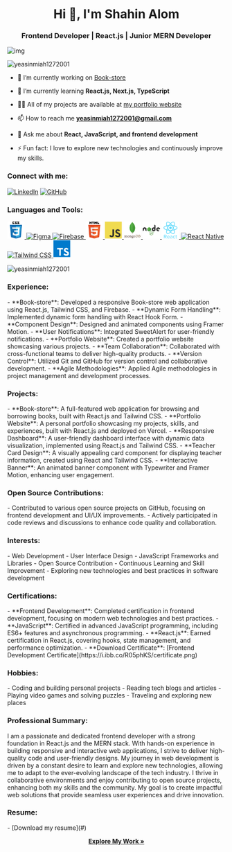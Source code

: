 <h1 align="center">Hi 👋, I'm Shahin Alom</h1>
<h3 align="center">Frontend Developer | React.js | Junior MERN Developer</h3>
<img src="https://i.ibb.co/1vdN72X/Purple-Abstract-Graphic-Design-Linked-In-Article-Cover-Image-1.png" alt="img">

<p align="left w-full"> <img src="https://komarev.com/ghpvc/?username=yeasinmiah1272001&label=Profile%20views&color=0e75b6&style=flat" alt="yeasinmiah1272001" /> </p>

- 🔭 I’m currently working on [Book-store](https://fretful-temper.surge.sh/)

- 🌱 I’m currently learning **React.js, Next.js, TypeScript**

- 👨‍💻 All of my projects are available at [my portfolio website](https://yeasin-portfolio-website.vercel.app/)

- 📫 How to reach me **yeasinmiah1272001@gmail.com**

- 💬 Ask me about **React, JavaScript, and frontend development**

- ⚡ Fun fact: I love to explore new technologies and continuously improve my skills.

<h3 align="left">Connect with me:</h3>
<p align="left">
<a href="https://linkedin.com/in/yeasin-miah-198b5829a/" target="_blank"><img align="center" src="https://raw.githubusercontent.com/rahuldkjain/github-profile-readme-generator/master/src/images/icons/Social/linked-in-alt.svg" alt="LinkedIn" height="30" width="40" /></a>
<a href="https://github.com/yeasinmiah1272001" target="blank"><img align="center" src="https://raw.githubusercontent.com/rahuldkjain/github-profile-readme-generator/master/src/images/icons/Social/github.svg" alt="GitHub" height="30" width="40" /></a>
</p>

<h3 align="left">Languages and Tools:</h3>
<p align="left">
  <a href="https://www.w3schools.com/css/" target="_blank" rel="noreferrer">
    <img src="https://raw.githubusercontent.com/devicons/devicon/master/icons/css3/css3-original-wordmark.svg" alt="CSS3" width="40" height="40"/>
  </a> 
  <a href="https://www.figma.com/" target="_blank" rel="noreferrer">
    <img src="https://www.vectorlogo.zone/logos/figma/figma-icon.svg" alt="Figma" width="40" height="40"/>
  </a> 
  <a href="https://firebase.google.com/" target="_blank" rel="noreferrer">
    <img src="https://www.vectorlogo.zone/logos/firebase/firebase-icon.svg" alt="Firebase" width="40" height="40"/>
  </a> 
  <a href="https://www.w3.org/html/" target="_blank" rel="noreferrer">
    <img src="https://raw.githubusercontent.com/devicons/devicon/master/icons/html5/html5-original-wordmark.svg" alt="HTML5" width="40" height="40"/>
  </a> 
  <a href="https://developer.mozilla.org/en-US/docs/Web/JavaScript" target="_blank" rel="noreferrer">
    <img src="https://raw.githubusercontent.com/devicons/devicon/master/icons/javascript/javascript-original.svg" alt="JavaScript" width="40" height="40"/>
  </a> 
  <a href="https://www.mongodb.com/" target="_blank" rel="noreferrer">
    <img src="https://raw.githubusercontent.com/devicons/devicon/master/icons/mongodb/mongodb-original-wordmark.svg" alt="MongoDB" width="40" height="40"/>
  </a> 
  <a href="https://nodejs.org" target="_blank" rel="noreferrer">
    <img src="https://raw.githubusercontent.com/devicons/devicon/master/icons/nodejs/nodejs-original-wordmark.svg" alt="Node.js" width="40" height="40"/>
  </a> 
  <a href="https://reactjs.org/" target="_blank" rel="noreferrer">
    <img src="https://raw.githubusercontent.com/devicons/devicon/master/icons/react/react-original-wordmark.svg" alt="React" width="40" height="40"/>
  </a> 
  <a href="https://reactnative.dev/" target="_blank" rel="noreferrer">
    <img src="https://reactnative.dev/img/header_logo.svg" alt="React Native" width="40" height="40"/>
  </a> 
  <a href="https://tailwindcss.com/" target="_blank" rel="noreferrer">
    <img src="https://www.vectorlogo.zone/logos/tailwindcss/tailwindcss-icon.svg" alt="Tailwind CSS" width="40" height="40"/>
  </a> 
  <a href="https://www.typescriptlang.org/" target="_blank" rel="noreferrer">
    <img src="https://raw.githubusercontent.com/devicons/devicon/master/icons/typescript/typescript-original.svg" alt="TypeScript" width="40" height="40"/>
  </a> 
</p>

<p><img align="center" src="https://github-readme-stats.vercel.app/api/top-langs?username=yeasinmiah1272001&show_icons=true&locale=en&layout=compact" alt="yeasinmiah1272001" /></p>

<h3 align="left">Experience:</h3>
<p align="left">
  - **Book-store**: Developed a responsive Book-store web application using React.js, Tailwind CSS, and Firebase.
  - **Dynamic Form Handling**: Implemented dynamic form handling with React Hook Form.
  - **Component Design**: Designed and animated components using Framer Motion.
  - **User Notifications**: Integrated SweetAlert for user-friendly notifications.
  - **Portfolio Website**: Created a portfolio website showcasing various projects.
  - **Team Collaboration**: Collaborated with cross-functional teams to deliver high-quality products.
  - **Version Control**: Utilized Git and GitHub for version control and collaborative development.
  - **Agile Methodologies**: Applied Agile methodologies in project management and development processes.
</p>

<h3 align="left">Projects:</h3>
<p align="left">
  - **Book-store**: A full-featured web application for browsing and borrowing books, built with React.js and Tailwind CSS.
  - **Portfolio Website**: A personal portfolio showcasing my projects, skills, and experiences, built with React.js and deployed on Vercel.
  - **Responsive Dashboard**: A user-friendly dashboard interface with dynamic data visualization, implemented using React.js and Tailwind CSS.
  - **Teacher Card Design**: A visually appealing card component for displaying teacher information, created using React and Tailwind CSS.
  - **Interactive Banner**: An animated banner component with Typewriter and Framer Motion, enhancing user engagement.
</p>

<h3 align="left">Open Source Contributions:</h3>
<p align="left">
  - Contributed to various open source projects on GitHub, focusing on frontend development and UI/UX improvements.
  - Actively participated in code reviews and discussions to enhance code quality and collaboration.
</p>

<h3 align="left">Interests:</h3>
<p align="left">
  - Web Development
  - User Interface Design
  - JavaScript Frameworks and Libraries
  - Open Source Contribution
  - Continuous Learning and Skill Improvement
  - Exploring new technologies and best practices in software development
</p>

<h3 align="left">Certifications:</h3>
<p align="left">
  - **Frontend Development**: Completed certification in frontend development, focusing on modern web technologies and best practices.
  - **JavaScript**: Certified in advanced JavaScript programming, including ES6+ features and asynchronous programming.
  - **React.js**: Earned certification in React.js, covering hooks, state management, and performance optimization.
  - **Download Certificate**: [Frontend Development Certificate](https://i.ibb.co/R05phKS/certificate.png)
</p>

<h3 align="left">Hobbies:</h3>
<p align="left">
  - Coding and building personal projects
  - Reading tech blogs and articles
  - Playing video games and solving puzzles
  - Traveling and exploring new places
</p>

<h3 align="left">Professional Summary:</h3>
<p align="left">
  I am a passionate and dedicated frontend developer with a strong foundation in React.js and the MERN stack. With hands-on experience in building responsive and interactive web applications, I strive to deliver high-quality code and user-friendly designs. My journey in web development is driven by a constant desire to learn and explore new technologies, allowing me to adapt to the ever-evolving landscape of the tech industry. I thrive in collaborative environments and enjoy contributing to open source projects, enhancing both my skills and the community. My goal is to create impactful web solutions that provide seamless user experiences and drive innovation.
</p>

<h3 align="left">Resume:</h3>
<p align="left">
  - [Download my resume](#)
</p>

<p align="center">
  <a href="https://yeasin-portfolio-website.vercel.app/" target="_blank"><strong>Explore My Work »</strong></a>
</p>
